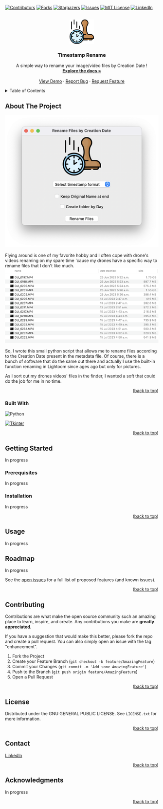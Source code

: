 <a name="readme-top"></a>

[![Contributors][contributors-shield]](https://github.com/gelndjj/Timestamp-Rename/graphs/contributors)
[![Forks][forks-shield]](https://github.com/gelndjj/Timestamp-Rename/forks)
[![Stargazers][stars-shield]](https://github.com/gelndjj/Timestamp-Rename/stargazers)
[![Issues][issues-shield]](https://github.com/gelndjj/Timestamp-Rename/issues)
[![MIT License][license-shield]](https://github.com/gelndjj/Timestamp-Rename/blob/main/LICENSE)
[![LinkedIn][linkedin-shield]](https://www.linkedin.com/in/jonathanduthil/)

<!-- PROJECT LOGO -->
<br />
<div align="center">
  <a href="https://github.com/gelndjj/Timestamp-Rename">
    <img src="https://github.com/gelndjj/Timestamp_Rename/blob/main/resources/image.png" alt="Logo" width="80" height="80">
  </a>

  <h3 align="center">Timestamp Rename</h3>

  <p align="center">
    A simple way to rename your image/video files by Creation Date !
    <br />
    <a href="https://github.com/gelndjj/Timestamp-Rename"><strong>Explore the docs »</strong></a>
    <br />
    <br />
    <a href="https://github.com/gelndjj/Timestamp-Rename">View Demo</a>
    ·
    <a href="https://github.com/gelndjj/Timestamp-Rename/issues">Report Bug</a>
    ·
    <a href="https://github.com/gelndjj/Timestamp-Rename/issues">Request Feature</a>
  </p>
</div>



<!-- TABLE OF CONTENTS -->
<details>
  <summary>Table of Contents</summary>
  <ol>
    <li>
      <a href="#about-the-project">About The Project</a>
      <ul>
        <li><a href="#built-with">Built With</a></li>
      </ul>
    </li>
    <li>
      <a href="#getting-started">Getting Started</a>
      <ul>
        <li><a href="#prerequisites">Prerequisites</a></li>
        <li><a href="#installation">Installation</a></li>
      </ul>
    </li>
    <li><a href="#usage">Usage</a></li>
    <li><a href="#roadmap">Roadmap</a></li>
    <li><a href="#contributing">Contributing</a></li>
    <li><a href="#license">License</a></li>
    <li><a href="#contact">Contact</a></li>
    <li><a href="#acknowledgments">Acknowledgments</a></li>
  </ol>
</details>



<!-- ABOUT THE PROJECT -->
## About The Project

![Screenshot](https://github.com/gelndjj/Timestamp_Rename/blob/main/resources/main_windows.png)

Flying around is one of my favorite hobby and I often cope with drone's videos renaming on my spare time 'cause my drones have a specific way to rename files that I don't like much.
</br> 
![Screenshot](https://github.com/gelndjj/Timestamp_Rename/blob/main/resources/drone_video_files_small.png)

So, I wrote this small python script that allows me to rename files according to the Creation Date present in the metadata file.
Of course, there is a bunch of software that do the same out there and actually I use the built-in function renaming in Lightoom since ages ago but only for pictures. 

As I sort out my drones videos' files in the finder, I wanted a soft that could do the job for me in no time.

<p align="right">(<a href="#readme-top">back to top</a>)</p>



### Built With

![Python](https://img.shields.io/badge/python-3670A0?style=for-the-badge&logo=python&logoColor=ffdd54)</br>

[![Tkinter](https://github.com/gelndjj/Timestamp-Rename/blob/main/ctk_icon.png)](https://customtkinter.tomschimansky.com)

<p align="right">(<a href="#readme-top">back to top</a>)</p>



<!-- GETTING STARTED -->
## Getting Started

In progress

### Prerequisites

In progress


### Installation

In progress

<p align="right">(<a href="#readme-top">back to top</a>)</p>



<!-- USAGE EXAMPLES -->
## Usage

In progress


<!-- ROADMAP -->
## Roadmap

In progress

See the [open issues](https://github.com/gelndjj/Timestamp-Rename/issues) for a full list of proposed features (and known issues).

<p align="right">(<a href="#readme-top">back to top</a>)</p>



<!-- CONTRIBUTING -->
## Contributing

Contributions are what make the open source community such an amazing place to learn, inspire, and create. Any contributions you make are **greatly appreciated**.

If you have a suggestion that would make this better, please fork the repo and create a pull request. You can also simply open an issue with the tag "enhancement".


1. Fork the Project
2. Create your Feature Branch (`git checkout -b feature/AmazingFeature`)
3. Commit your Changes (`git commit -m 'Add some AmazingFeature'`)
4. Push to the Branch (`git push origin feature/AmazingFeature`)
5. Open a Pull Request

<p align="right">(<a href="#readme-top">back to top</a>)</p>



<!-- LICENSE -->
## License

Distributed under the GNU GENERAL PUBLIC LICENSE. See `LICENSE.txt` for more information.

<p align="right">(<a href="#readme-top">back to top</a>)</p>



<!-- CONTACT -->
## Contact


[LinkedIn](https://github.com/gelndjj/Timestamp-Rename)

<p align="right">(<a href="#readme-top">back to top</a>)</p>



<!-- ACKNOWLEDGMENTS -->
## Acknowledgments

In progress

<p align="right">(<a href="#readme-top">back to top</a>)</p>



<!-- MARKDOWN LINKS & IMAGES -->
<!-- https://www.markdownguide.org/basic-syntax/#reference-style-links -->
[contributors-shield]: https://img.shields.io/github/contributors/othneildrew/Best-README-Template.svg?style=for-the-badge
[contributors-url]: https://github.com/othneildrew/Best-README-Template/graphs/contributors
[forks-shield]: https://img.shields.io/github/forks/othneildrew/Best-README-Template.svg?style=for-the-badge
[forks-url]: https://github.com/othneildrew/Best-README-Template/network/members
[stars-shield]: https://img.shields.io/github/stars/othneildrew/Best-README-Template.svg?style=for-the-badge
[stars-url]: https://github.com/othneildrew/Best-README-Template/stargazers
[issues-shield]: https://img.shields.io/github/issues/othneildrew/Best-README-Template.svg?style=for-the-badge
[issues-url]: https://github.com/othneildrew/Best-README-Template/issues
[license-shield]: https://img.shields.io/github/license/othneildrew/Best-README-Template.svg?style=for-the-badge
[license-url]: https://github.com/othneildrew/Best-README-Template/blob/master/LICENSE.txt
[linkedin-shield]: https://img.shields.io/badge/-LinkedIn-black.svg?style=for-the-badge&logo=linkedin&colorB=555
[linkedin-url]: https://linkedin.com/in/othneildrew
[product-screenshot]: images/screenshot.png
[Next.js]: https://img.shields.io/badge/next.js-000000?style=for-the-badge&logo=nextdotjs&logoColor=white
[Next-url]: https://nextjs.org/
[React.js]: https://img.shields.io/badge/React-20232A?style=for-the-badge&logo=react&logoColor=61DAFB
[React-url]: https://reactjs.org/
[Vue.js]: https://img.shields.io/badge/Vue.js-35495E?style=for-the-badge&logo=vuedotjs&logoColor=4FC08D
[Vue-url]: https://vuejs.org/
[Angular.io]: https://img.shields.io/badge/Angular-DD0031?style=for-the-badge&logo=angular&logoColor=white
[Angular-url]: https://angular.io/
[Svelte.dev]: https://img.shields.io/badge/Svelte-4A4A55?style=for-the-badge&logo=svelte&logoColor=FF3E00
[Svelte-url]: https://svelte.dev/
[Laravel.com]: https://img.shields.io/badge/Laravel-FF2D20?style=for-the-badge&logo=laravel&logoColor=white
[Laravel-url]: https://laravel.com
[Bootstrap.com]: https://img.shields.io/badge/Bootstrap-563D7C?style=for-the-badge&logo=bootstrap&logoColor=white
[Bootstrap-url]: https://getbootstrap.com
[JQuery.com]: https://img.shields.io/badge/jQuery-0769AD?style=for-the-badge&logo=jquery&logoColor=white
[JQuery-url]: https://jquery.com 
